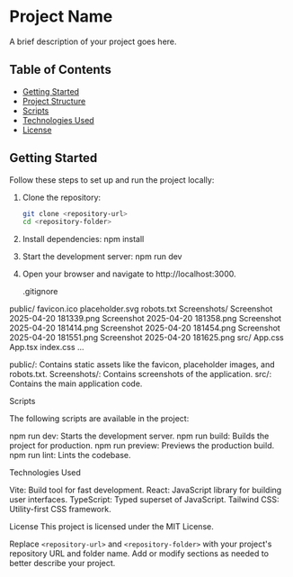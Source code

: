 # Project Name

A brief description of your project goes here.

## Table of Contents

- [Getting Started](#getting-started)
- [Project Structure](#project-structure)
- [Scripts](#scripts)
- [Technologies Used](#technologies-used)
- [License](#license)

## Getting Started

Follow these steps to set up and run the project locally:

1. Clone the repository:
   ```sh
   git clone <repository-url>
   cd <repository-folder>
2. Install dependencies:
   npm install

3. Start the development server:
   npm run dev

4. Open your browser and navigate to
   http://localhost:3000.

   .gitignore

public/
    favicon.ico
    placeholder.svg
    robots.txt
Screenshots/
    Screenshot 2025-04-20 181339.png
    Screenshot 2025-04-20 181358.png
    Screenshot 2025-04-20 181414.png
    Screenshot 2025-04-20 181454.png
    Screenshot 2025-04-20 181551.png
    Screenshot 2025-04-20 181625.png
src/
    App.css
    App.tsx
    index.css
    ...

public/: Contains static assets like the favicon, placeholder images, and robots.txt.
Screenshots/: Contains screenshots of the application.
src/: Contains the main application code.

Scripts

The following scripts are available in the project:

npm run dev: Starts the development server.
npm run build: Builds the project for production.
npm run preview: Previews the production build.
npm run lint: Lints the codebase.

Technologies Used

Vite: Build tool for fast development.
React: JavaScript library for building user interfaces.
TypeScript: Typed superset of JavaScript.
Tailwind CSS: Utility-first CSS framework.

License
This project is licensed under the MIT License.

Replace `<repository-url>` and `<repository-folder>` with your project's repository URL and folder name. Add or modify sections as needed to better describe your project.